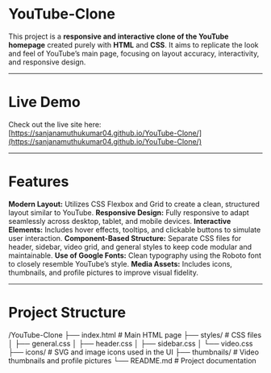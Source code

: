 # YouTube-Clone

This project is a **responsive and interactive clone of the YouTube homepage** created purely with **HTML** and **CSS**. It aims to replicate the look and feel of YouTube’s main page, focusing on layout accuracy, interactivity, and responsive design.

---

# Live Demo

Check out the live site here:
[https://sanjanamuthukumar04.github.io/YouTube-Clone/](https://sanjanamuthukumar04.github.io/YouTube-Clone/)

---

# Features

 **Modern Layout:** Utilizes CSS Flexbox and Grid to create a clean, structured layout similar to YouTube.
 **Responsive Design:** Fully responsive to adapt seamlessly across desktop, tablet, and mobile devices.
 **Interactive Elements:** Includes hover effects, tooltips, and clickable buttons to simulate user interaction.
 **Component-Based Structure:** Separate CSS files for header, sidebar, video grid, and general styles to keep code modular and maintainable.
 **Use of Google Fonts:** Clean typography using the Roboto font to closely resemble YouTube’s style.
 **Media Assets:** Includes icons, thumbnails, and profile pictures to improve visual fidelity.

---

# Project Structure

/YouTube-Clone
├── index.html            # Main HTML page
├── styles/               # CSS files
│   ├── general.css
│   ├── header.css
│   ├── sidebar.css
│   └── video.css
├── icons/                # SVG and image icons used in the UI
├── thumbnails/           # Video thumbnails and profile pictures
└── README.md             # Project documentation


